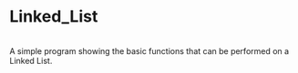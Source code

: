 # Linked_List
<br>
A simple program showing the basic functions that can be performed on a Linked List.
